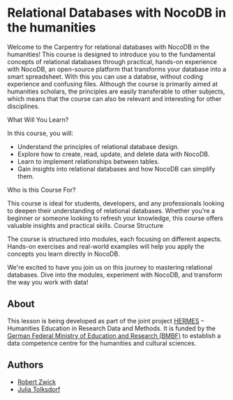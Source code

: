 # Relational Databases with NocoDB in the humanities

Welcome to the Carpentry for relational databases with NocoDB in the humanities! This course is designed to introduce you to the fundamental concepts of relational databases through practical, hands-on experience with NocoDB, an open-source platform that transforms your database into a smart spreadsheet. With this you can use a databse, without coding experience and confusing files. Although the course is primarily aimed at humanities scholars, the principles are easily transferable to other subjects, which means that the course can also be relevant and interesting for other disciplines.

What Will You Learn?

In this course, you will:
+ Understand the principles of relational database design.
+ Explore how to create, read, update, and delete data with NocoDB.
+ Learn to implement relationships between tables.
+ Gain insights into relational databases and how NocoDB can simplify them.

Who is this Course For?

This course is ideal for students, developers, and any professionals looking to deepen their understanding of relational databases. Whether you're a beginner or someone looking to refresh your knowledge, this course offers valuable insights and practical skills.
Course Structure

The course is structured into modules, each focusing on different aspects. Hands-on exercises and real-world examples will help you apply the concepts you learn directly in NocoDB.

We're excited to have you join us on this journey to mastering relational databases. Dive into the modules, experiment with NocoDB, and transform the way you work with data!



## About

This lesson is being developed as part of the joint project [HERMES](https://hermes-hub.de/) – Humanities Education in Research Data and Methods. It is funded by the [German Federal Ministry of Education and Research (BMBF)](https://www.bmbf.de/bmbf/en/home/home_node.html) to establish a data competence centre for the humanities and cultural sciences.


## Authors

- [Robert Zwick](https://github.com/robertzwick)
- [Julia Tolksdorf](https://github.com/jutol)
